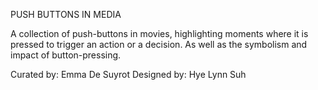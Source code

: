 PUSH BUTTONS IN MEDIA

A collection of push-buttons in movies, highlighting moments where it is pressed to trigger an action or a decision. As well as the symbolism and impact of button-pressing. 

Curated by: Emma De Suyrot
Designed by: Hye Lynn Suh
